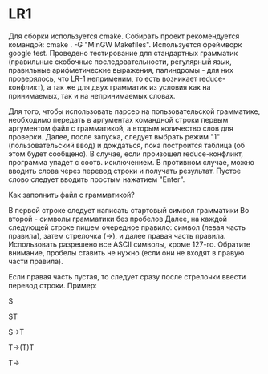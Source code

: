 # LR1

Для сборки используется cmake. Собирать проект рекомендуется командой: cmake . -G "MinGW Makefiles".
Используется фреймворк google test. Проведено тестирование для стандартных грамматик (правильные скобочные последовательности, регулярный язык,
правильные арифметические выражения, палиндромы - для них проверялось, что LR-1 неприменим, то есть возникает reduce-конфликт), 
а так же для двух грамматик из условия как на принимаемых, так и на непринимаемых словах.

Для того, чтобы использовать парсер на пользовательской грамматике, необходимо передать в аргументах командной строки первым аргументом файл с грамматикой, а вторым количество слов для проверки. Далее, после запуска, следует выбрать режим "1" (пользовательский ввод) и дождаться, пока построится таблица (об этом будет сообщено). В случае, если произошел reduce-конфликт, программа упадет с соотв. исключением. В противном случае, можно вводить слова через перевод строки и получать результат. Пустое слово следует вводить простым нажатием "Enter".

Как заполнить файл с грамматикой?

В первой строке следует написать стартовый символ грамматики
Во второй - символы грамматики без пробелов
Далее, на каждой следующей строке пишем очередное правило: символ (левая часть правила), затем стрелочка (->), и далее правая часть правила. Использовать разрешено все ASCII символы, кроме 127-го. Обратите внимание, пробелы ставить не нужно (если они не входят в правую части правила).

Если правая часть пустая, то следует сразу после стрелочки ввести перевод строки. Пример:

S

ST

S->T 

T->(T)T 

T-> 
